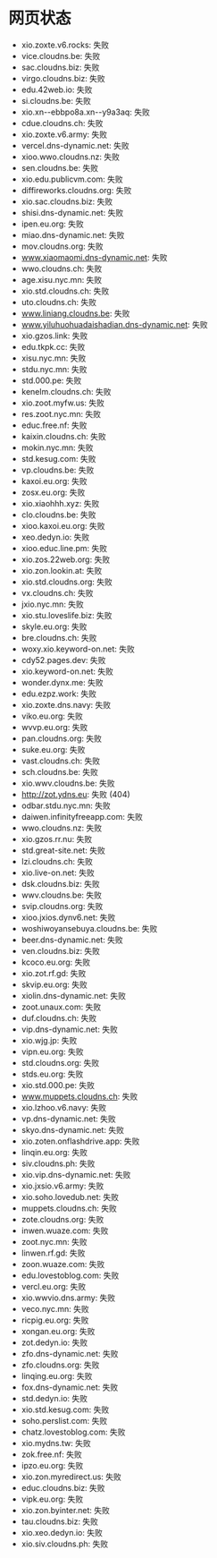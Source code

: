 # 网页状态
- xio.zoxte.v6.rocks: 失败
- vice.cloudns.be: 失败
- sac.cloudns.biz: 失败
- virgo.cloudns.biz: 失败
- edu.42web.io: 失败
- si.cloudns.be: 失败
- xio.xn--ebbpo8a.xn--y9a3aq: 失败
- cdue.cloudns.ch: 失败
- xio.zoxte.v6.army: 失败
- vercel.dns-dynamic.net: 失败
- xioo.wwo.cloudns.nz: 失败
- sen.cloudns.be: 失败
- xio.edu.publicvm.com: 失败
- diffireworks.cloudns.org: 失败
- xio.sac.cloudns.biz: 失败
- shisi.dns-dynamic.net: 失败
- ipen.eu.org: 失败
- miao.dns-dynamic.net: 失败
- mov.cloudns.org: 失败
- www.xiaomaomi.dns-dynamic.net: 失败
- wwo.cloudns.ch: 失败
- age.xisu.nyc.mn: 失败
- xio.std.cloudns.ch: 失败
- uto.cloudns.ch: 失败
- www.liniang.cloudns.be: 失败
- www.yiluhuohuadaishadian.dns-dynamic.net: 失败
- xio.gzos.link: 失败
- edu.tkpk.cc: 失败
- xisu.nyc.mn: 失败
- stdu.nyc.mn: 失败
- std.000.pe: 失败
- kenelm.cloudns.ch: 失败
- xio.zoot.myfw.us: 失败
- res.zoot.nyc.mn: 失败
- educ.free.nf: 失败
- kaixin.cloudns.ch: 失败
- mokin.nyc.mn: 失败
- std.kesug.com: 失败
- vp.cloudns.be: 失败
- kaxoi.eu.org: 失败
- zosx.eu.org: 失败
- xio.xiaohhh.xyz: 失败
- clo.cloudns.be: 失败
- xioo.kaxoi.eu.org: 失败
- xeo.dedyn.io: 失败
- xioo.educ.line.pm: 失败
- xio.zos.22web.org: 失败
- xio.zon.lookin.at: 失败
- xio.std.cloudns.org: 失败
- vx.cloudns.ch: 失败
- jxio.nyc.mn: 失败
- xio.stu.loveslife.biz: 失败
- skyle.eu.org: 失败
- bre.cloudns.ch: 失败
- woxy.xio.keyword-on.net: 失败
- cdy52.pages.dev: 失败
- xio.keyword-on.net: 失败
- wonder.dynx.me: 失败
- edu.ezpz.work: 失败
- xio.zoxte.dns.navy: 失败
- viko.eu.org: 失败
- wvvp.eu.org: 失败
- pan.cloudns.org: 失败
- suke.eu.org: 失败
- vast.cloudns.ch: 失败
- sch.cloudns.be: 失败
- xio.wwv.cloudns.be: 失败
- http://zot.ydns.eu: 失败 (404)
- odbar.stdu.nyc.mn: 失败
- daiwen.infinityfreeapp.com: 失败
- wwo.cloudns.nz: 失败
- xio.gzos.rr.nu: 失败
- std.great-site.net: 失败
- lzi.cloudns.ch: 失败
- xio.live-on.net: 失败
- dsk.cloudns.biz: 失败
- wwv.cloudns.be: 失败
- svip.cloudns.org: 失败
- xioo.jxios.dynv6.net: 失败
- woshiwoyansebuya.cloudns.be: 失败
- beer.dns-dynamic.net: 失败
- ven.cloudns.biz: 失败
- kcoco.eu.org: 失败
- xio.zot.rf.gd: 失败
- skvip.eu.org: 失败
- xiolin.dns-dynamic.net: 失败
- zoot.unaux.com: 失败
- duf.cloudns.ch: 失败
- vip.dns-dynamic.net: 失败
- xio.wjg.jp: 失败
- vipn.eu.org: 失败
- std.cloudns.org: 失败
- stds.eu.org: 失败
- xio.std.000.pe: 失败
- www.muppets.cloudns.ch: 失败
- xio.lzhoo.v6.navy: 失败
- vp.dns-dynamic.net: 失败
- skyo.dns-dynamic.net: 失败
- xio.zoten.onflashdrive.app: 失败
- linqin.eu.org: 失败
- siv.cloudns.ph: 失败
- xio.vip.dns-dynamic.net: 失败
- xio.jxsio.v6.army: 失败
- xio.soho.lovedub.net: 失败
- muppets.cloudns.ch: 失败
- zote.cloudns.org: 失败
- inwen.wuaze.com: 失败
- zoot.nyc.mn: 失败
- linwen.rf.gd: 失败
- zoon.wuaze.com: 失败
- edu.lovestoblog.com: 失败
- vercl.eu.org: 失败
- xio.wwvio.dns.army: 失败
- veco.nyc.mn: 失败
- ricpig.eu.org: 失败
- xongan.eu.org: 失败
- zot.dedyn.io: 失败
- zfo.dns-dynamic.net: 失败
- zfo.cloudns.org: 失败
- linqing.eu.org: 失败
- fox.dns-dynamic.net: 失败
- std.dedyn.io: 失败
- xio.std.kesug.com: 失败
- soho.perslist.com: 失败
- chatz.lovestoblog.com: 失败
- xio.mydns.tw: 失败
- zok.free.nf: 失败
- ipzo.eu.org: 失败
- xio.zon.myredirect.us: 失败
- educ.cloudns.biz: 失败
- vipk.eu.org: 失败
- xio.zon.byinter.net: 失败
- tau.cloudns.biz: 失败
- xio.xeo.dedyn.io: 失败
- xio.siv.cloudns.ph: 失败
